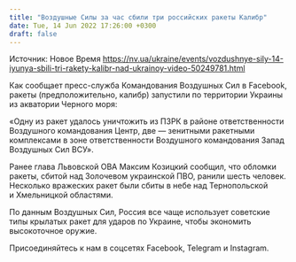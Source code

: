 ```yaml
---
title: "Воздушные Силы за час сбили три российских ракеты Калибр"
date: Tue, 14 Jun 2022 17:26:00 +0300
draft: false
---
```

Источник: Новое Время https://nv.ua/ukraine/events/vozdushnye-sily-14-iyunya-sbili-tri-rakety-kalibr-nad-ukrainoy-video-50249781.html


 Как сообщает пресс-служба Командования Воздушных Сил в Facebook, ракеты (предположительно, калибр) запустили по территории Украины из акватории Черного моря:

«Одну из ракет удалось уничтожить из ПЗРК в районе ответственности Воздушного командования Центр, две — зенитными ракетными комплексами в зоне ответственности Воздушного командования Запад Воздушных Сил ВСУ».

Ранее глава Львовской ОВА Максим Козицкий сообщил, что обломки ракеты, сбитой над Золочевом украинской ПВО, ранили шесть человек. Несколько вражеских ракет были сбиты в небе над Тернопольской и Хмельницкой областями.

По данным Воздушных Сил, Россия все чаще использует советские типы крылатых ракет для ударов по Украине, чтобы экономить высокоточное оружие.

Присоединяйтесь к нам в соцсетях Facebook, Telegram и Instagram.
